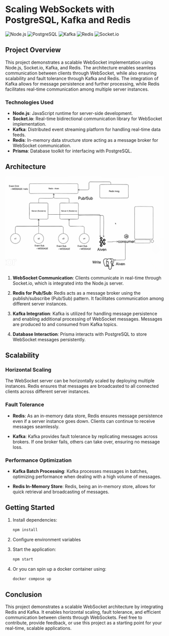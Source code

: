# Scaling WebSockets with PostgreSQL, Kafka and Redis
![Node.js](https://img.shields.io/badge/Node.js-14-green)
![PostgreSQL](https://img.shields.io/badge/PostgreSQL-latest-blue)
![Kafka](https://img.shields.io/badge/Kafka-latest-red)
![Redis](https://img.shields.io/badge/Redis-latest-red)
![Socket.io](https://img.shields.io/badge/Socket.io-latest-blue)
## Project Overview

This project demonstrates a scalable WebSocket implementation using Node.js, Socket.io, Kafka, and Redis. The architecture enables seamless communication between clients through WebSocket, while also ensuring scalability and fault tolerance through Kafka and Redis. The integration of Kafka allows for message persistence and further processing, while Redis facilitates real-time communication among multiple server instances.

### Technologies Used

- **Node.js**: JavaScript runtime for server-side development.
- **Socket.io**: Real-time bidirectional communication library for WebSocket implementation.
- **Kafka**: Distributed event streaming platform for handling real-time data feeds.
- **Redis**: In-memory data structure store acting as a message broker for WebSocket communication.
- **Prisma**: Database toolkit for interfacing with PostgreSQL.

## Architecture

![Project Architecture](architecture.png)

1. **WebSocket Communication**: Clients communicate in real-time through Socket.io, which is integrated into the Node.js server.

2. **Redis for Pub/Sub**: Redis acts as a message broker using the publish/subscribe (Pub/Sub) pattern. It facilitates communication among different server instances.

3. **Kafka Integration**: Kafka is utilized for handling message persistence and enabling additional processing of WebSocket messages. Messages are produced to and consumed from Kafka topics.

4. **Database Interaction**: Prisma interacts with PostgreSQL to store WebSocket messages persistently.

## Scalability

### Horizontal Scaling

The WebSocket server can be horizontally scaled by deploying multiple instances. Redis ensures that messages are broadcasted to all connected clients across different server instances.

### Fault Tolerance

- **Redis**: As an in-memory data store, Redis ensures message persistence even if a server instance goes down. Clients can continue to receive messages seamlessly.

- **Kafka**: Kafka provides fault tolerance by replicating messages across brokers. If one broker fails, others can take over, ensuring no message loss.

### Performance Optimization

- **Kafka Batch Processing**: Kafka processes messages in batches, optimizing performance when dealing with a high volume of messages.

- **Redis In-Memory Store**: Redis, being an in-memory store, allows for quick retrieval and broadcasting of messages.

## Getting Started

1. Install dependencies:

    ```bash
    npm install
    ```

2. Configure environment variables

3. Start the application:

    ```bash
    npm start
    ```
4. Or you can spin up a docker container using:

    ```bash
    docker compose up
    ```

## Conclusion

This project demonstrates a scalable WebSocket architecture by integrating Redis and Kafka. It enables horizontal scaling, fault tolerance, and efficient communication between clients through WebSockets. Feel free to contribute, provide feedback, or use this project as a starting point for your real-time, scalable applications.
